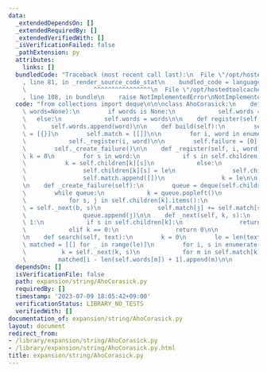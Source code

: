 ```yaml
---
data:
  _extendedDependsOn: []
  _extendedRequiredBy: []
  _extendedVerifiedWith: []
  _isVerificationFailed: false
  _pathExtension: py
  attributes:
    links: []
  bundledCode: "Traceback (most recent call last):\n  File \"/opt/hostedtoolcache/Python/3.11.4/x64/lib/python3.11/site-packages/onlinejudge_verify/documentation/build.py\"\
    , line 81, in _render_source_code_stat\n    bundled_code = language.bundle(\n\
    \                   ^^^^^^^^^^^^^^^^\n  File \"/opt/hostedtoolcache/Python/3.11.4/x64/lib/python3.11/site-packages/onlinejudge_verify/languages/python.py\"\
    , line 108, in bundle\n    raise NotImplementedError\nNotImplementedError\n"
  code: "from collections import deque\n\n\nclass AhoCorasick:\n    def __init__(self,\
    \ words=None):\n        if words is None:\n            self.words = []\n     \
    \   else:\n            self.words = words\n\n    def register(self, word):\n \
    \       self.words.append(word)\n\n    def build(self):\n        self.children\
    \ = [{}]\n        self.match = [[]]\n\n        for i, word in enumerate(self.words):\n\
    \            self._register(i, word)\n\n        self.failure = [0] * len(self.children)\n\
    \        self._create_failure()\n\n    def _register(self, i, word):\n       \
    \ k = 0\n        for s in word:\n            if s in self.children[k]:\n     \
    \           k = self.children[k][s]\n            else:\n                le = len(self.children)\n\
    \                self.children[k][s] = le\n                self.children.append({})\n\
    \                self.match.append([])\n                k = le\n\n        self.match[k].append(i)\n\
    \n    def _create_failure(self):\n        queue = deque(self.children[0].values())\n\
    \        while queue:\n            k = queue.popleft()\n            b = self.failure[k]\n\
    \            for s, j in self.children[k].items():\n                self.failure[j]\
    \ = self._next(b, s)\n                self.match[j] += self.match[self.failure[j]]\n\
    \                queue.append(j)\n\n    def _next(self, k, s):\n        while\
    \ 1:\n            if s in self.children[k]:\n                return self.children[k][s]\n\
    \            elif k == 0:\n                return 0\n\n            k = self.failure[k]\n\
    \n    def search(self, text):\n        k = 0\n        le = len(text)\n       \
    \ matched = [[] for _ in range(le)]\n        for i, s in enumerate(text):\n  \
    \          k = self._next(k, s)\n            for m in self.match[k]:\n       \
    \         matched[i - len(self.words[m]) + 1].append(m)\n\n        return matched\n"
  dependsOn: []
  isVerificationFile: false
  path: expansion/string/AhoCorasick.py
  requiredBy: []
  timestamp: '2023-07-09 18:05:42+09:00'
  verificationStatus: LIBRARY_NO_TESTS
  verifiedWith: []
documentation_of: expansion/string/AhoCorasick.py
layout: document
redirect_from:
- /library/expansion/string/AhoCorasick.py
- /library/expansion/string/AhoCorasick.py.html
title: expansion/string/AhoCorasick.py
---
```

